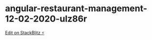 # angular-restaurant-management-12-02-2020-ulz86r

[Edit on StackBlitz ⚡️](https://stackblitz.com/edit/angular-restaurant-management-12-02-2020-ulz86r)